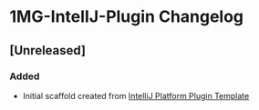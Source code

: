 <!-- Keep a Changelog guide -> https://keepachangelog.com -->

# 1MG-IntelIJ-Plugin Changelog

## [Unreleased]
### Added
- Initial scaffold created from [IntelliJ Platform Plugin Template](https://github.com/JetBrains/intellij-platform-plugin-template)
